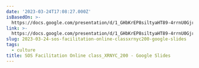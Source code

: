 ```yaml
---
date: '2023-03-24T17:08:27.000Z'
isBasedOn: >-
  https://docs.google.com/presentation/d/1_GHbKrEP8siltyaHT89-4rrnU0GjrxwauGZyD3Gv_ZE/edit#slide=id.p1
link: >-
  https://docs.google.com/presentation/d/1_GHbKrEP8siltyaHT89-4rrnU0GjrxwauGZyD3Gv_ZE/edit#slide=id.p1
slug: 2023-03-24-sos-facilitation-online-classxrnyc200-google-slides
tags:
  - culture
title: SOS Facilitation Online class_XRNYC_200 - Google Slides
---
```


